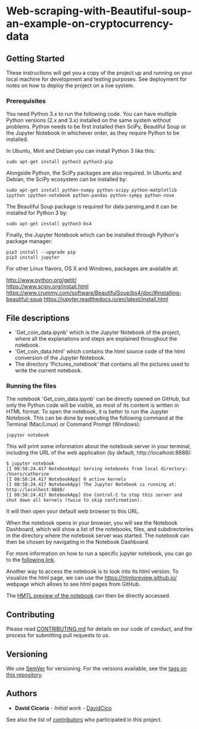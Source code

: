 # Web-scraping-with-Beautiful-soup-an-example-on-cryptocurrency-data

## Getting Started

These instructions will get you a copy of the project up and running on your local machine for development and testing purposes. See deployment for notes on how to deploy the project on a live system.

### Prerequisites

You need Python 3.x to run the following code.  You can have multiple Python
versions (2.x and 3.x) installed on the same system without problems. Python needs to be first installed then SciPy, Beautiful Soup or the Jupyter Notebook in whichever order, as they require Python to be installed.

In Ubuntu, Mint and Debian you can install Python 3 like this:

    sudo apt-get install python3 python3-pip

Alongside Python, the SciPy packages are also required. In Ubuntu and Debian, the SciPy ecosystem can be installed by:

    sudo apt-get install python-numpy python-scipy python-matplotlib ipython ipython-notebook python-pandas python-sympy python-nose

The Beautiful Soup package is required for data parsing,and it can be installed for Python 3 by:
    
    sudo apt-get install python3-bs4 
    
Finally, the Jupyter Notebook which can be installed through Python's package manager:

    pip3 install --upgrade pip
    pip3 install jupyter
    
For other Linux flavors, OS X and Windows, packages are available at:

http://www.python.org/getit/  
https://www.scipy.org/install.html  
https://www.crummy.com/software/BeautifulSoup/bs4/doc/#installing-beautiful-soup
https://jupyter.readthedocs.io/en/latest/install.html


## File descriptions

* 'Get_coin_data.ipynb' which is the Jupyter Notebook of the project, where all the explanations and steps are explained throughout the notebook.
* 'Get_coin_data.html' which contains the html source code of the html conversion of the Jupyter Notebook.
* The directory 'Pictures_notebook' that contains all the pictures used to write the current notebook.


### Running the files

The notebook 'Get_coin_data.ipynb' can be directly opened on GitHub, but only the Python code will be visible, as most of its content is written in HTML format. To open the notebook, it is better to run the Jupyter Notebook. This can be done by executing the following command at the Terminal (Mac/Linux) or Command Prompt (Windows):

    jupyter notebook

This will print some information about the notebook server in your terminal, including the URL of the web application (by default, http://localhost:8888):

    $ jupyter notebook
    [I 08:58:24.417 NotebookApp] Serving notebooks from local directory: /Users/catherine
    [I 08:58:24.417 NotebookApp] 0 active kernels
    [I 08:58:24.417 NotebookApp] The Jupyter Notebook is running at: http://localhost:8888/
    [I 08:58:24.417 NotebookApp] Use Control-C to stop this server and shut down all kernels (twice to skip confirmation).

It will then open your default web browser to this URL.

When the notebook opens in your browser, you will see the Notebook Dashboard, which will show a list of the notebooks, files, and subdirectories in the directory where the notebook server was started. The notebook can then be chosen by navigating in the Notebook Dashboard.

For more information on how to run a specific jupyter notebook, you can go to the <a href="https://jupyter.readthedocs.io/en/latest/running.html#running">following link</a>.

Another way to access the notebook is to look into its html version. To visualize the html page, we can use the https://htmlpreview.github.io/ webpage which allows to see html pages from GitHub.

The <a href="https://htmlpreview.github.io/?https://github.com/DavidCico/Web-scraping-with-Beautiful-Soup-an-example-on-cryptocurrency-data/blob/master/Get_coin_data.html">HMTL preview of the notebook</a> can then be directly accessed.

## Contributing

Please read [CONTRIBUTING.md](https://github.com/DavidCico/Study-of-buy-and-hold-investment/blob/master/CONTRIBUTING.md) for details on our code of conduct, and the process for submitting pull requests to us.

## Versioning

We use [SemVer](http://semver.org/) for versioning. For the versions available, see the [tags on this repository](https://github.com/your/project/tags). 

## Authors

* **David Cicoria** - *Initial work* - [DavidCico](https://github.com/DavidCico)

See also the list of [contributors](https://github.com/DavidCico/Study-of-buy-and-hold-investment/graphs/contributors) who participated in this project.

